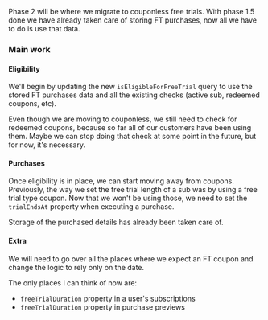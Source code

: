 Phase 2 will be where we migrate to couponless free trials. With phase 1.5 done we have already taken care of storing FT purchases, now all we have to do is use that data.

### Main work

#### Eligibility
We'll begin by updating the new `isEligibleForFreeTrial` query to use the stored FT purchases data and all the existing checks (active sub, redeemed coupons, etc).

Even though we are moving to couponless, we still need to check for redeemed coupons, because so far all of our customers have been using them. Maybe we can stop doing that check at some point in the future, but for now, it's necessary.

#### Purchases
Once eligibility is in place, we can start moving away from coupons. Previously, the way we set the free trial length of a sub was by using a free trial type coupon. Now that we won't be using those, we need to set the `trialEndsAt` property when executing a purchase.

Storage of the purchased details has already been taken care of.

#### Extra
We will need to go over all the places where we expect an FT coupon and change the logic to rely only on the date.

The only places I can think of now are:
- `freeTrialDuration` property in a user's subscriptions
- `freeTrialDuration` property in purchase previews